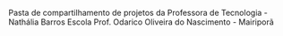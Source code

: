 Pasta de compartilhamento de projetos da Professora de Tecnologia - Nathália Barros
Escola Prof. Odarico Oliveira do Nascimento - Mairiporã
